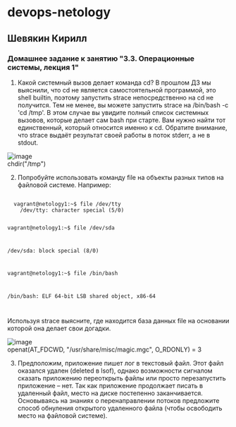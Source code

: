 # devops-netology  
## Шевякин Кирилл  

### Домашнее задание к занятию "3.3. Операционные системы, лекция 1" 
  
1) Какой системный вызов делает команда cd? В прошлом ДЗ мы выяснили, что cd не является самостоятельной программой, это shell builtin, поэтому запустить strace непосредственно на cd не получится. Тем не менее, вы можете запустить strace на /bin/bash -c 'cd /tmp'. В этом случае вы увидите полный список системных вызовов, которые делает сам bash при старте. Вам нужно найти тот единственный, который относится именно к cd. Обратите внимание, что strace выдаёт результат своей работы в поток stderr, а не в stdout.  

![image](https://user-images.githubusercontent.com/93198418/150311164-5cf571e8-45d8-4954-a63a-6dc5dc714494.png)  
chdir("/tmp")  

2) Попробуйте использовать команду file на объекты разных типов на файловой системе. Например:  
<code>  
  vagrant@netology1:~$ file /dev/tty
    /dev/tty: character special (5/0)
  
  vagrant@netology1:~$ file /dev/sda
  
  /dev/sda: block special (8/0)
  
  vagrant@netology1:~$ file /bin/bash
  
  /bin/bash: ELF 64-bit LSB shared object, x86-64
  
</code>  
  
Используя strace выясните, где находится база данных file на основании которой она делает свои догадки.  
  
![image](https://user-images.githubusercontent.com/93198418/150312672-7f42c9df-b1a0-4168-82ae-55c119ff3e8a.png)  
openat(AT_FDCWD, "/usr/share/misc/magic.mgc", O_RDONLY) = 3  

3) Предположим, приложение пишет лог в текстовый файл. Этот файл оказался удален (deleted в lsof), однако возможности сигналом сказать приложению переоткрыть файлы или просто перезапустить приложение – нет. Так как приложение продолжает писать в удаленный файл, место на диске постепенно заканчивается. Основываясь на знаниях о перенаправлении потоков предложите способ обнуления открытого удаленного файла (чтобы освободить место на файловой системе).  

